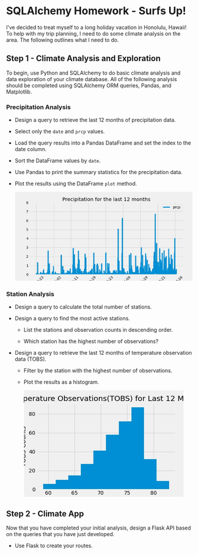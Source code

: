 # SQLAlchemy Homework - Surfs Up!

I've decided to treat myself to a long holiday vacation in Honolulu, Hawaii! To help with my trip planning, I need to do some climate analysis on the area. The following outlines what I need to do.

## Step 1 - Climate Analysis and Exploration

To begin, use Python and SQLAlchemy to do basic climate analysis and data exploration of your climate database. All of the following analysis should be completed using SQLAlchemy ORM queries, Pandas, and Matplotlib.

### Precipitation Analysis

* Design a query to retrieve the last 12 months of precipitation data.

* Select only the `date` and `prcp` values.

* Load the query results into a Pandas DataFrame and set the index to the date column.

* Sort the DataFrame values by `date`.

* Use Pandas to print the summary statistics for the precipitation data.

* Plot the results using the DataFrame `plot` method.

    ![Prcp_Data_Plot](Prcp_Data_Plot.jpg)


### Station Analysis

* Design a query to calculate the total number of stations.

* Design a query to find the most active stations.

  * List the stations and observation counts in descending order.

  * Which station has the highest number of observations?

* Design a query to retrieve the last 12 months of temperature observation data (TOBS).

  * Filter by the station with the highest number of observations.

  * Plot the results as a histogram.

    ![TOBS_Counts_Histogram](TOBS_Counts_Histogram.jpg)

## Step 2 - Climate App

Now that you have completed your initial analysis, design a Flask API based on the queries that you have just developed.

* Use Flask to create your routes.